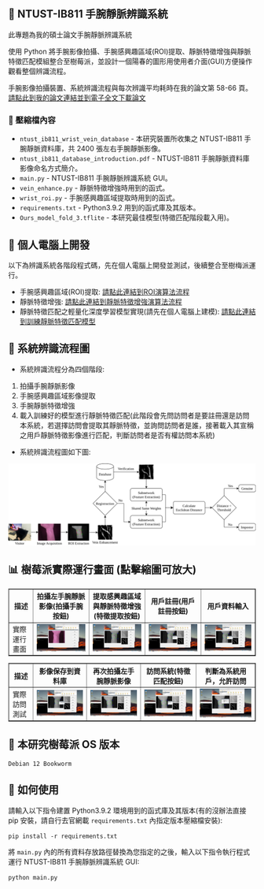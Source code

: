 ## 📝 NTUST-IB811 手腕靜脈辨識系統
此專題為我的碩士論文手腕靜脈辨識系統

使用 Python 將手腕影像拍攝、手腕感興趣區域(ROI)提取、靜脈特徵增強與靜脈特徵匹配模組整合至樹莓派，並設計一個陽春的圖形用使用者介面(GUI)方便操作觀看整個辨識流程。

手腕影像拍攝裝置、系統辨識流程與每次辨識平均耗時在我的論文第 58-66 頁。[請點此到我的論文連結並到電子全文下載論文](https://etheses.lib.ntust.edu.tw/thesis/detail/2b733280676d7c87e0445313c40a9b74/?seq=2#)

### 📁 壓縮檔內容
- `ntust_ib811_wrist_vein_database` - 本研究裝置所收集之 NTUST-IB811 手腕靜脈資料庫，共 2400 張左右手腕靜脈影像。
- `ntust_ib811_database_introduction.pdf` - NTUST-IB811 手腕靜脈資料庫影像命名方式簡介。
- `main.py` - NTUST-IB811 手腕靜脈辨識系統 GUI。
- `vein_enhance.py` - 靜脈特徵增強時用到的函式。
- `wrist_roi.py` - 手腕感興趣區域提取時用到的函式。
- `requirements.txt` - Python3.9.2 用到的函式庫及其版本。
- `Ours_model_fold_3.tflite` - 本研究最佳模型(特徵匹配階段載入用)。

## 🔗 個人電腦上開發
以下為辨識系統各階段程式碼，先在個人電腦上開發並測試，後續整合至樹梅派運行。
- 手腕感興趣區域(ROI)提取: [請點此連結到ROI演算法流程](https://github.com/Pathfinder1996/wrist-roi-extraction)
- 靜脈特徵增強: [請點此連結到靜脈特徵增強演算法流程](https://github.com/Pathfinder1996/biometric-vein-enhancement)
- 靜脈特徵匹配之輕量化深度學習模型實現(請先在個人電腦上建模): [請點此連結到訓練靜脈特徵匹配模型](https://github.com/Pathfinder1996/lightweight-hybrid-siamese-neural-network)

## 🔧 系統辨識流程圖
- 系統辨識流程分為四個階段:
1. 拍攝手腕靜脈影像
2. 手腕感興趣區域影像提取
3. 手腕靜脈特徵增強
4. 載入訓練好的模型進行靜脈特徵匹配(此階段會先問訪問者是要註冊還是訪問本系統，若選擇訪問會提取其靜脈特徵，並詢問訪問者是誰，接著載入其宣稱之用戶靜脈特徵影像進行匹配，判斷訪問者是否有權訪問本系統)

- 系統辨識流程圖如下圖:

![系統辨識流程](image/1.svg)

## 📊 樹莓派實際運行畫面 (點擊縮圖可放大)
<table border="1" cellspacing="0" cellpadding="6">
  <tr>
    <th>描述</th>
    <th>拍攝左手腕靜脈影像(拍攝手腕按鈕)</th>
    <th>提取感興趣區域與靜脈特徵增強(特徵提取按鈕)</th>
    <th>用戶註冊(用戶註冊按鈕)</th>
    <th>用戶資料輸入</th>
  </tr>
  <tr>
    <td>實際運行畫面</td>
    <td><img src="image/1.png" width="300"/></td>
    <td><img src="image/2.png" width="300"/></td>
    <td><img src="image/3.png" width="300"/></td>
    <td><img src="image/4.png" width="300"/></td>
  </tr>
</table>

<table border="1" cellspacing="0" cellpadding="6">
  <tr>
    <th>描述</th>
    <th>影像保存到資料庫</th>
    <th>再次拍攝左手腕靜脈影像</th>
    <th>訪問系統(特徵匹配按鈕)</th>
    <th>判斷為系統用戶，允許訪問</th>
  </tr>
  <tr>
    <td>實際訪問測試</td>
    <td><img src="image/5.png" width="300"/></td>
    <td><img src="image/6.png" width="300"/></td>
    <td><img src="image/7.png" width="300"/></td>
    <td><img src="image/8.png" width="300"/></td>
  </tr>
</table>

## 🔧 本研究樹莓派 OS 版本
```
Debian 12 Bookworm
```

## 🚀 如何使用
請輸入以下指令建置 Python3.9.2 環境用到的函式庫及其版本(有的沒辦法直接 pip 安裝，請自行去官網載 `requirements.txt` 內指定版本壓縮檔安裝):
```
pip install -r requirements.txt
```
將 `main.py` 內的所有資料存放路徑替換為您指定的之後，輸入以下指令執行程式運行 NTUST-IB811 手腕靜脈辨識系統 GUI:
```
python main.py
```

